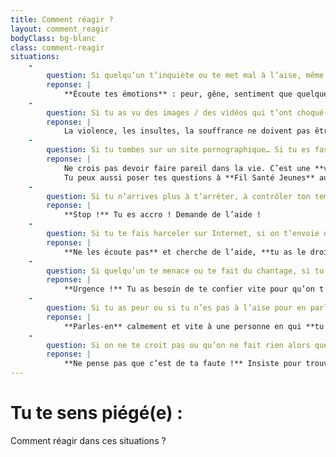 ```yaml
---
title: Comment réagir ?
layout: comment_reagir
bodyClass: bg-blanc
class: comment-reagir
situations:
    -
        question: Si quelqu’un t’inquiète ou te met mal à l’aise, même s’il s’agit d’une personne que tu apprécies, que tu connais bien ou avec qui tu parles depuis longtemps sur Internet… Que faire ?
        reponse: |
            **Écoute tes émotions** : peur, gêne, sentiment que quelque chose est « bizarre »… **Parles-en** à tes parents ou à un adulte de confiance !
    -
        question: Si tu as vu des images / des vidéos qui t’ont choqué(e) ou fait peur (scène d’horreur, agression, incitation au suicide)… Si elles restent dans ta tête, si tu y penses souvent ou si ça t’empêche de dormir… 
        reponse: |
            La violence, les insultes, la souffrance ne doivent pas être banali- sées. **Confie-toi à quelqu’un** qui pourra **te rassurer et t’aider** à les rem- placer par des images apaisantes, drôles ou joyeuses.
    -
        question: Si tu tombes sur un site pornographique… Si tu es fasciné(e) ou dégoûté(e)…
        reponse: |
            Ne crois pas devoir faire pareil dans la vie. C’est une **vision fausse et brutale** de la sexualité. **Informe-toi** auprès de personnes de confiance avec qui discuter d’amour et de vraie sexualité basée sur le **respect et le consentement** de chacun\(e).  
            Tu peux aussi poser tes questions à **Fil Santé Jeunes** au numéro gratuit **0 800 235 336** / par tchat ([filsantejeunes.com](filsantejeunes.com)) ou échanger avec des professionnel(le)s dans des lieux d’écoute et de conseil comme les [Espaces Santé Jeunes](https://www.cartosantejeunes.org/?CartoSante) ou les [Maisons des Adolescents](https://www.filsantejeunes.com/carte_mda).
    -
        question: Si tu n’arrives plus à t’arrêter, à contrôler ton temps d’écran sur Internet et si tu commences à t’isoler, à déprimer, à ressentir de la colère, de la tristesse ou de l’angoisse…
        reponse: |
            **Stop !** Tu es accro ! Demande de l’aide !
    -
        question: Si tu te fais harceler sur Internet, si on t’envoie des messages de haine, si on fait circuler des photos de toi sans ton accord, si tu es victime de rumeurs… Dis-toi que ce sont des gens lâches, bêtes et fragiles, qui se cachent derrière leur écran.
        reponse: |
            **Ne les écoute pas** et cherche de l’aide, **tu as le droit d’être pro-tégé(e) !** Préviens tes parents, ton collège, contacte une personne de confiance ou un numéro d’urgence pour **arrêter ces violences**.
    -
        question: Si quelqu’un te menace ou te fait du chantage, si tu as peur qu’il te fasse du mal, à toi ou à des personnes que tu aimes si tu ne lui obéis pas… Si tu ressens de la honte ou de la culpabilité car tu as désobéi ou agi en cachette. Si on essaie de te faire croire que c’est toi qui l’as cherché ou qu’on t’a fait promettre de n’en parler à personne…
        reponse: |
            **Urgence !** Tu as besoin de te confier vite pour qu’on t’aide à sortir de cette situation.
    -
        question: Si tu as peur ou si tu n’es pas à l’aise pour en parler à tes parents… Tu n’es pas seul(e), plusieurs adultes autour de toi peuvent t’aider.
        reponse: |
            **Parles-en** calmement et vite à une personne en qui **tu as confiance** : un membre de ta famille, les parents d’un ami(e), un médecin, un(e) ensei- gnant(e), un(e) animateur(trice), un(e) surveillant(e), un(e) psychologue, la direction ou l’infirmière de ton école, collège…
    -
        question: Si on ne te croit pas ou qu’on ne fait rien alors que tu as eu le courage de te confier…
        reponse: |
            **Ne pense pas que c’est de ta faute !** Insiste pour trouver quelqu’un d’autre jusqu’à ce qu’on t’écoute et qu’on agisse pour te protéger. **C’est la responsabilité des adultes** de protéger les enfants et les adolescents !
---
```

# Tu te sens piégé(e) :
<div class="sous-titre bg-jaune">Comment réagir dans ces situations ?</div>
